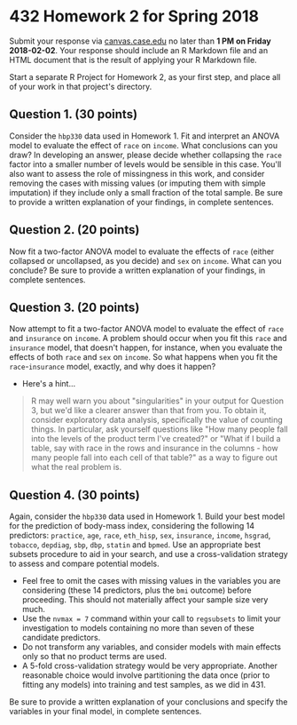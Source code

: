 # 432 Homework 2 for Spring 2018

Submit your response via [canvas.case.edu](https://canvas.case.edu/) no later than **1 PM on Friday 2018-02-02**. Your response should include an R Markdown file and an HTML document that is the result of applying your R Markdown file. 

Start a separate R Project for Homework 2, as your first step, and place all of your work in that project's directory.

## Question 1. (30 points)

Consider the `hbp330` data used in Homework 1. Fit and interpret an ANOVA model to evaluate the effect of `race` on `income`. What conclusions can you draw? In developing an answer, please decide whether collapsing the `race` factor into a smaller number of levels would be sensible in this case. You'll also want to assess the role of missingness in this work, and consider removing the cases with missing values (or imputing them with simple imputation) if they include only a small fraction of the total sample. Be sure to provide a written explanation of your findings, in complete sentences.

## Question 2. (20 points)

Now fit a two-factor ANOVA model to evaluate the effects of `race` (either collapsed or uncollapsed, as you decide) and `sex` on `income`. What can you conclude? Be sure to provide a written explanation of your findings, in complete sentences.

## Question 3. (20 points)

Now attempt to fit a two-factor ANOVA model to evaluate the effect of `race` and `insurance` on `income`. A problem should occur when you fit this `race` and `insurance` model, that doesn't happen, for instance, when you evaluate the effects of both `race` and `sex` on `income`. So what happens when you fit the `race`-`insurance` model, exactly, and why does it happen?

- Here's a hint...
> R may well warn you about "singularities" in your output for Question 3, but we'd like a clearer answer than that from you. To obtain it, consider exploratory data analysis, specifically the value of counting things. In particular, ask yourself questions like "How many people fall into the levels of the product term I've created?" or "What if I build a table, say with race in the rows and insurance in the columns - how many people fall into each cell of that table?" as a way to figure out what the real problem is.

## Question 4. (30 points)

Again, consider the `hbp330` data used in Homework 1. Build your best model for the prediction of body-mass index, considering the following 14 predictors: `practice`, `age`, `race`, `eth_hisp`, `sex`, `insurance`, `income`, `hsgrad`, `tobacco`, `depdiag`, `sbp`, `dbp`, `statin` and `bpmed`. Use an appropriate best subsets procedure to aid in your search, and use a cross-validation strategy to assess and compare potential models.

- Feel free to omit the cases with missing values in the variables you are considering (these 14 predictors, plus the `bmi` outcome) before proceeding. This should not materially affect your sample size very much.
- Use the `nvmax = 7` command within your call to `regsubsets` to limit your investigation to models containing no more than seven of these candidate predictors.
- Do not transform any variables, and consider models with main effects only so that no product terms are used.
- A 5-fold cross-validation strategy would be very appropriate. Another reasonable choice would involve partitioning the data once (prior to fitting any models) into training and test samples, as we did in 431.

Be sure to provide a written explanation of your conclusions and specify the variables in your final model, in complete sentences.
